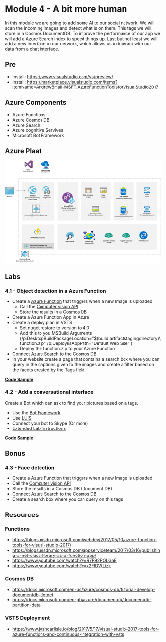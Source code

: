 # Module 4 - A bit more human #
In this module we are going to add some AI to our social network. We will scan the incoming images and detect what is on them. This tags we will store in a Cosmos DocumentDB. To improve the performance of our app we will add a Azure Search index to speed things up. Last but not least we will add a new interface to our network, which allows us to interact with our data from a chat interface.

## Pre ##
* Install: https://www.visualstudio.com/vs/preview/
* Install: https://marketplace.visualstudio.com/items?itemName=AndrewBHall-MSFT.AzureFunctionToolsforVisualStudio2017

## Azure Components ##
* Azure Functions
* Azure Cosmos DB
* Azure Search
* Azure cognitive Servives
* Microsoft Bot Framework

## Azure Plaat ##
![image](/Visio/lab04.png)

## Labs ##

### 4.1 - Object detection in a Azure Function ### 
* Create a [Azure Function](https://azure.microsoft.com/nl-nl/services/functions/) that triggers when a new Image is uploaded
  * Call the [Computer vision API](https://azure.microsoft.com/nl-nl/services/cognitive-services/computer-vision/)
  * Store the results in a [Cosmos DB](https://azure.microsoft.com/nl-nl/services/cosmos-db/)
* Create a Azure Function App in Azure
* Create a deploy plan in VSTS
  * Set nuget restore to version to 4.0
  * Add this to you MSBuild Arguments    
  (/p:DesktopBuildPackageLocation="$(build.artifactstagingdirectory)\function.zip" /p:DeployIisAppPath="Default Web Site" )
  * Deploy the function.zip to your Azure Function
* Connect [Azure Search](https://azure.microsoft.com/nl-nl/services/search/) to the Cosmos DB
* In your website create a page that contains a search box where you can query in the captions given to the images and create a filter based on the facets created by the Tags field.

**[Code Sample](https://github.com/OrdinaSD/AzureChallenge-Henk-Boelman/tree/Lab_4_1)**

### 4.2 - Add a conversational interface ###
Create a Bot which can ask to find your pictures based on a tags.
* Use the [Bot Framework](https://dev.botframework.com/) 
* Use [LUIS](https://azure.microsoft.com/nl-nl/services/cognitive-services/language-understanding-intelligent-service/)
* Connect your bot to Skype (Or more)
* [Extended Lab Instructions](./Building%20a%20Bot.md)

**[Code Sample](https://github.com/OrdinaSD/AzureChallenge-Henk-Boelman/tree/Lab_4_2)**

## Bonus ## 
### 4.3 - Face detection  ### 
* Create a Azure Function that triggers when a new Image is uploaded
* Call the [Computer vision API](https://azure.microsoft.com/nl-nl/services/cognitive-services/computer-vision/)
* Store the results in a Cosmos DB (Document DB)
* Connect Azure Search to the Cosmos DB
* Create a search box where you can query on this tags 

## Resources ##
### Functions ##
 * https://blogs.msdn.microsoft.com/webdev/2017/05/10/azure-function-tools-for-visual-studio-2017/
 * https://blogs.msdn.microsoft.com/appserviceteam/2017/03/16/publishing-a-net-class-library-as-a-function-app/
 * https://www.youtube.com/watch?v=R7F92POLGaE
 * https://www.youtube.com/watch?v=x2FlDVtLizk
 
### Cosmos DB ###
* https://docs.microsoft.com/en-us/azure/cosmos-db/tutorial-develop-documentdb-dotnet
* https://docs.microsoft.com/en-gb/azure/documentdb/documentdb-partition-data

### VSTS Deployment ###
* https://www.joshcarlisle.io/blog/2017/5/17/visual-studio-2017-tools-for-azure-functions-and-continuous-integration-with-vsts
